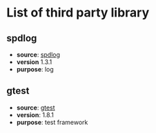 # List of third party library
## spdlog
- **source**: [spdlog](https://github.com/gabime/spdlog)
- **version**  1.3.1
- **purpose**: log

## gtest
- **source**: [gtest](https://github.com/google/googletest)
- **version**: 1.8.1
- **purpose**: test framework